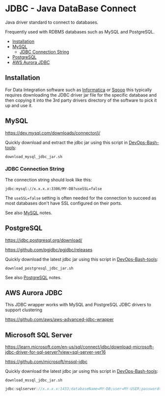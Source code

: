 # JDBC - Java DataBase Connect

Java driver standard to connect to databases.

Frequently used with RDBMS databases such as MySQL and PostgreSQL.

<!-- INDEX_START -->

- [Installation](#installation)
- [MySQL](#mysql)
  - [JDBC Connection String](#jdbc-connection-string)
- [PostgreSQL](#postgresql)
- [AWS Aurora JDBC](#aws-aurora-jdbc)

<!-- INDEX_END -->

## Installation

For Data Integration software such as [Informatica](informatica.md) or [Sqoop](sqoop.md) this typically requires
downloading the JDBC driver jar file for the specific database and then copying it into the 3rd party drivers directory
of the software to pick it up and use it.

## MySQL

<https://dev.mysql.com/downloads/connector/j/>

Quickly download and extract the jdbc jar using this script in [DevOps-Bash-tools](devops-bash-tools.md):

```shell
download_mysql_jdbc_jar.sh
```

### JDBC Connection String

The connection string should look like this:

```none
jdbc:mysql://x.x.x.x:3306/MY-DB?useSSL=false
```

The `useSSL=false` setting is often needed for the connection to succeed as most databases don't have SSL
configured on their ports.

See also [MySQL](mysql.md) notes.

## PostgreSQL

<https://jdbc.postgresql.org/download/>

<https://github.com/pgjdbc/pgjdbc/releases>

Quickly download the latest jdbc jar using this script in [DevOps-Bash-tools](devops-bash-tools.md):

```shell
download_postgresql_jdbc_jar.sh
```

See also [PostgreSQL](postgres.md) notes.

## AWS Aurora JDBC

This JDBC wrapper works with MySQL and PostgreSQL JDBC drivers to support clustering

<https://github.com/aws/aws-advanced-jdbc-wrapper>

## Microsoft SQL Server

<https://learn.microsoft.com/en-us/sql/connect/jdbc/download-microsoft-jdbc-driver-for-sql-server?view=sql-server-ver16>

<https://github.com/microsoft/mssql-jdbc>

Quickly download the latest jdbc jar using this script in [DevOps-Bash-tools](devops-bash-tools.md):

```shell
download_mssql_jdbc_jar.sh
```

```java
jdbc:sqlserver://x.x.x.x:1433;databaseName=MY-DB;user=MY-USER;password=MY-PASSWORD;encrypt=false
```
